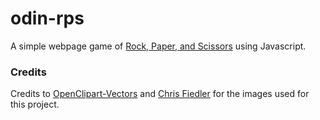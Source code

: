 # odin-rps
A simple webpage game of [Rock, Paper, and Scissors](https://en.wikipedia.org/wiki/Rock%E2%80%93paper%E2%80%93scissors) using Javascript.

### Credits
Credits to [OpenClipart-Vectors](https://pixabay.com/images/id-149295/) and [Chris Fiedler](https://pixabay.com/photos/paper-old-texture-parchment-1074131/) for the images used for this project.